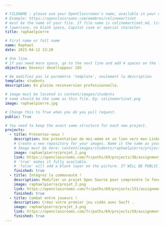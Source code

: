 ```yaml
---

# FILENAME : please use your OpenClassrooms's name, available in your url.
# Example: https://openclassrooms.com/membres/celinemartinet
# must be the name of your file. If file name is celinemartinet.md, title is celinemartinet.
# lowercase, no blank space, Capital case or special character.
title: raphaelpierre

# First name or full name
name: Raphael
date: 2021-04-12 13:20

# One line.
# If you need more space, go to the next line and add 4 spaces on the left, as in 'description'.
objective: Devenir develloppeur iOS

# Ne modifiez pas le paramètre 'template', seulement la description
template: students
description: En pleine reconversion professionnelle.

# image must be located in content/images/students
# name should be the same as this file. Eg: celinemartinet.png
image: raphaelpierre.jpg

# Change this to True when you do you pull request.
public: True

# You need to keep the exact same structure for each new project.
projects:
  - title: Présentez-vous !
    description: Une présentation de moi-même et un lien vers mon LinkedIn.
    # Create a new repository for your images. Name it the same as your nickname and profile picture.
    # Image must be here: content/images/students/raphaelpierre/project1.png
    image: raphaelpierre/projet_1.png
    link: https://openclassrooms.com/fr/paths/69/projects/38/assignment
    # 'true' makes it fully available.
    # 'false' will add a black layer on the picture. IT WILL BE PUBLIC!
    finished: true
  - title: Intégrez la communauté !
    description: Modifier un projet Open Source pour comprendre le fonctionnement de Git.
    image: raphaelpierre/projet_2.png
    link: https://openclassrooms.com/fr/paths/69/projects/151/assignment
    finished: true
  - title: Combat entre joueurs !
    description: Créez votre premier jeu vidéo avec Swift .
    image: raphaelpierre/projet_3.png
    link: https://openclassrooms.com/fr/paths/69/projects/59/assignment
    finished: true
---
```

